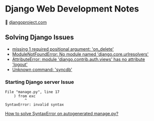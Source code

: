 # Django Web Development Notes

:link: [djangoproject.com](https://www.djangoproject.com/)

## Solving Django Issues

- [missing 1 required positional argument: 'on_delete'](https://stackoverflow.com/questions/44026548/getting-typeerror-init-missing-1-required-positional-argument-on-delete)
- [ModuleNotFoundError: No module named 'django.core.urlresolvers'](https://stackoverflow.com/questions/43139081/importerror-no-module-named-django-core-urlresolvers)
- [AttributeError: module 'django.contrib.auth.views' has no attribute 'logout'](https://stackoverflow.com/a/51839169)
- [Unknown command: 'syncdb'](https://stackoverflow.com/questions/28444614/django-manage-py-unknown-command-syncdb)

### Starting Django server Issue

```shell
File "manage.py", line 17
    ) from exc
         ^
SyntaxError: invalid syntax
```

[How to solve SyntaxError on autogenerated manage.py?](https://stackoverflow.com/a/67095753/10026310)
